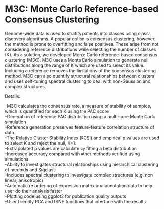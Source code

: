# M3C: Monte Carlo Reference-based Consensus Clustering

Genome-wide data is used to stratify patients into classes using class discovery algorithms. A popular option is consensus clustering, however; the method is prone to overfitting and false positives. These arise from not considering reference distributions while selecting the number of classes (K). As a solution, we developed Monte Carlo reference-based consensus clustering (M3C). M3C uses a Monte Carlo simulation to generate null distributions along the range of K which are used to select its value. Including a reference removes the limitations of the consensus clustering method. M3C can also quantify structural relationships between clusters and uses self-tuning spectral clustering to deal with non-Gaussian and complex structures.

Details:  
  
-M3C calculates the consensus rate, a measure of stability of samples, which is quantified for each K using the PAC score  
-Generation of reference PAC distribution using a multi-core Monte Carlo simulation  
-Reference generation preserves feature-feature correlation structure of data  
-The Relative Cluster Stability Index (RCSI) and empirical p values are used to select K and reject the null, K=1.   
-Extrapolated p values are calculate by fitting a beta distribution  
-Increased accuracy compared with other methods verified using simulations  
-Ability to investigates structural relationships using hierarchical clustering of medoids and Sigclust  
-Includes spectral clustering to investigate complex structures (e.g. non linear, anisotropic)    
-Automatic re ordering of expression matrix and annotation data to help user do their analysis faster  
-Plotting code using ggplot2 for publication quality outputs  
-User friendly PCA and tSNE functions that interface with the results

